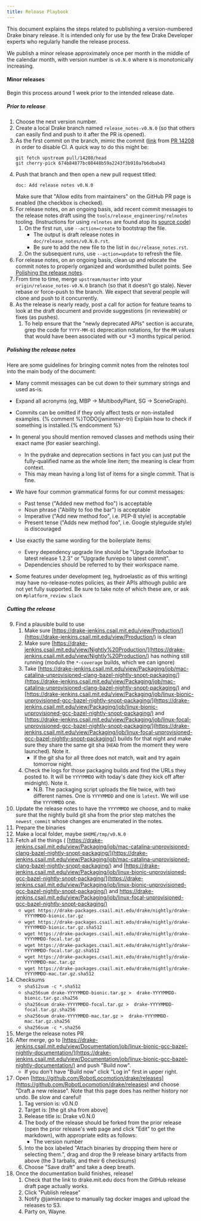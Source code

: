 ```yaml
---
title: Release Playbook
---
```


This document explains the steps related to publishing a version-numbered Drake
binary release.  It is intended only for use by the few Drake Developer experts
who regularly handle the release process.

We publish a minor release approximately once per month in the middle of the
calendar month, with version number is ``v0.N.0`` where ``N`` is monotonically
increasing.

#### Minor releases

Begin this process around 1 week prior to the intended release date.

##### Prior to release

1. Choose the next version number.
2. Create a local Drake branch named ``release_notes-v0.N.0`` (so that others
   can easily find and push to it after the PR is opened).
3. As the first commit on the branch, mimic the commit
   ([link](https://github.com/RobotLocomotion/drake/pull/14208/commits/674b84877bc08448b59a2243f3b910a7b6dbab43>)
   from [PR 14208](https://github.com/RobotLocomotion/drake/pull/14208)
   in order to disable CI.  A quick way to do this might be:
   ```
   git fetch upstream pull/14208/head
   git cherry-pick 674b84877bc08448b59a2243f3b910a7b6dbab43
   ```
4. Push that branch and then open a new pull request titled:
   ```
   doc: Add release notes v0.N.0
   ```
   Make sure that "Allow edits from maintainers" on the GitHub PR page is
   enabled (the checkbox is checked).
5. For release notes, on an ongoing basis, add recent commit messages to the
   release notes draft using the ``tools/release_engineering/relnotes`` tooling.
   (Instructions for using ``relnotes`` are found atop its [source code](https://github.com/RobotLocomotion/drake/blob/master/tools/release_engineering/relnotes.py>))
    1. On the first run, use ``--action=create`` to bootstrap the file.
       * The output is draft release notes in ``doc/release_notes/v0.N.0.rst``.
       * Be sure to add the new file to the list in ``doc/release_notes.rst``.
    2. On the subsequent runs, use ``--action=update`` to refresh the file.
6. For release notes, on an ongoing basis, clean up and relocate the commit
   notes to properly organized and wordsmithed bullet points. See [Polishing
   the release notes](#polishing-the-release-notes).
7. From time to time, merge ``upstream/master`` into your
   ``origin/release_notes-v0.N.0`` branch (so that it doesn't go stale).
   Never rebase or force-push to the branch.  We expect that several people
   will clone and push to it concurrently.
8. As the release is nearly ready, post a call for action for feature teams to
   look at the draft document and provide suggestions (in reviewable) or fixes
   (as pushes).
    1. To help ensure that the "newly deprecated APIs" section is accurate, grep
       the code for ``YYYY-MM-01`` deprecation notations, for the ``MM`` values
       that would have been associated with our +3 months typical period.

##### Polishing the release notes

Here are some guidelines for bringing commit notes from the relnotes tool into
the main body of the document:

* Many commit messages can be cut down to their summary strings and used as-is.
* Expand all acronyms (eg, MBP -> MultibodyPlant, SG -> SceneGraph).
* Commits can be omitted if they only affect tests or non-installed examples. {% comment %}TODO(jwnimmer-tri) Explain how to check if something is installed.{% endcomment %}
* In general you should mention removed classes and methods using their exact
  name (for easier searching).
   * In the pydrake and deprecation sections in fact you can just put the
    fully-qualified name as the whole line item; the meaning is clear from
    context.
  * This may mean having a long list of items for a single commit.  That is
    fine.

* We have four common grammatical forms for our commit messages:
  * Past tense ("Added new method foo") is acceptable
  * Noun phrase ("Ability to foo the bar") is acceptable
  * Imperative ("Add new method foo", i.e. PEP-8 style) is acceptable
  * Present tense ("Adds new method foo", i.e. Google styleguide style) is
    discouraged

* Use exactly the same wording for the boilerplate items:
  * Every dependency upgrade line should be "Upgrade libfoobar to latest
    release 1.2.3" or "Upgrade funrepo to latest commit".
  * Dependencies should be referred to by their workspace name.

* Some features under development (eg, hydroelastic as of this writing) may
  have no-release-notes policies, as their APIs although public are not yet
  fully supported.  Be sure to take note of which these are, or ask on
  `#platform_review slack`

##### Cutting the release

9. Find a plausible build to use
   1. Make sure [https://drake-jenkins.csail.mit.edu/view/Production/](https://drake-jenkins.csail.mit.edu/view/Production/) is clean
   2. Make sure [https://drake-jenkins.csail.mit.edu/view/Nightly%20Production/](https://drake-jenkins.csail.mit.edu/view/Nightly%20Production/)
      has nothing still running (modulo the ``*-coverage`` builds, which we can
      ignore)
   3. Take
      [https://drake-jenkins.csail.mit.edu/view/Packaging/job/mac-catalina-unprovisioned-clang-bazel-nightly-snopt-packaging/](https://drake-jenkins.csail.mit.edu/view/Packaging/job/mac-catalina-unprovisioned-clang-bazel-nightly-snopt-packaging/)
      and
      [https://drake-jenkins.csail.mit.edu/view/Packaging/job/linux-bionic-unprovisioned-gcc-bazel-nightly-snopt-packaging/](https://drake-jenkins.csail.mit.edu/view/Packaging/job/linux-bionic-unprovisioned-gcc-bazel-nightly-snopt-packaging/)
      and
      [https://drake-jenkins.csail.mit.edu/view/Packaging/job/linux-focal-unprovisioned-gcc-bazel-nightly-snopt-packaging/](https://drake-jenkins.csail.mit.edu/view/Packaging/job/linux-focal-unprovisioned-gcc-bazel-nightly-snopt-packaging/)
      builds for that night and make sure they share the same git sha (``HEAD``
      from the moment they were launched).  Note it.
         * If the git sha for all three does not match, wait and try again
           tomorrow night.
   4. Check the logs for those packaging builds and find the URLs they posted
      to.  It will be ``YYYYMMDD`` with today's date (they kick off after
      midnight).  Note it.
        * N.B. The packaging script uploads the file twice, with two different
          names.  One is ``YYYYMMDD`` and one is ``latest``.  We will use the
          ``YYYYMMDD`` one.
10. Update the release notes to have the ``YYYYMMDD`` we choose, and to make
    sure that the nightly build git sha from the prior step matches the
    ``newest_commit`` whose changes are enumerated in the notes.
11. Prepare the binaries
   1. Make a local folder, maybe ``$HOME/tmp/v0.N.0``
   2. Fetch all the things (
      [https://drake-jenkins.csail.mit.edu/view/Packaging/job/mac-catalina-unprovisioned-clang-bazel-nightly-snopt-packaging/](https://drake-jenkins.csail.mit.edu/view/Packaging/job/mac-catalina-unprovisioned-clang-bazel-nightly-snopt-packaging/)
      and
      [https://drake-jenkins.csail.mit.edu/view/Packaging/job/linux-bionic-unprovisioned-gcc-bazel-nightly-snopt-packaging/](https://drake-jenkins.csail.mit.edu/view/Packaging/job/linux-bionic-unprovisioned-gcc-bazel-nightly-snopt-packaging/)
      and
      [https://drake-jenkins.csail.mit.edu/view/Packaging/job/linux-focal-unprovisioned-gcc-bazel-nightly-snopt-packaging/)](https://drake-jenkins.csail.mit.edu/view/Packaging/job/linux-focal-unprovisioned-gcc-bazel-nightly-snopt-packaging/)
       * ``wget https://drake-packages.csail.mit.edu/drake/nightly/drake-YYYYMMDD-bionic.tar.gz``
       * ``wget https://drake-packages.csail.mit.edu/drake/nightly/drake-YYYYMMDD-bionic.tar.gz.sha512``
       * ``wget https://drake-packages.csail.mit.edu/drake/nightly/drake-YYYYMMDD-focal.tar.gz``
       * ``wget https://drake-packages.csail.mit.edu/drake/nightly/drake-YYYYMMDD-focal.tar.gz.sha512``
       * ``wget https://drake-packages.csail.mit.edu/drake/nightly/drake-YYYYMMDD-mac.tar.gz``
       * ``wget https://drake-packages.csail.mit.edu/drake/nightly/drake-YYYYMMDD-mac.tar.gz.sha512``
   3. Checksums
       * ``sha512sum -c *.sha512``
       * ``sha256sum drake-YYYYMMDD-bionic.tar.gz >  drake-YYYYMMDD-bionic.tar.gz.sha256``
       * ``sha256sum drake-YYYYMMDD-focal.tar.gz >  drake-YYYYMMDD-focal.tar.gz.sha256``
       * ``sha256sum drake-YYYYMMDD-mac.tar.gz >  drake-YYYYMMDD-mac.tar.gz.sha256``
       * ``sha256sum -c *.sha256``
12. Merge the release notes PR
   1. After merge, go to [https://drake-jenkins.csail.mit.edu/view/Documentation/job/linux-bionic-gcc-bazel-nightly-documentation/](https://drake-jenkins.csail.mit.edu/view/Documentation/job/linux-bionic-gcc-bazel-nightly-documentation/) and push "Build now".
      * If you don't have "Build now" click "Log in" first in upper right.
13. Open [https://github.com/RobotLocomotion/drake/releases](https://github.com/RobotLocomotion/drake/releases) and choose "Draft a
    new release".  Note that this page does has neither history nor undo.  Be
    slow and careful!
    1. Tag version is: v0.N.0
    2. Target is: [the git sha from above]
    3. Release title is: Drake v0.N.0
    4. The body of the release should be forked from the prior release (open the
       prior release's web page and click "Edit" to get the markdown), with
       appropriate edits as follows:
       * The version number
    5. Into the box labeled "Attach binaries by dropping them here or selecting
       them.", drag and drop the 9 release binary artifacts from above (the 3
       tarballs, and their 6 checksums)
    6. Choose "Save draft" and take a deep breath.
14. Once the documentation build finishes, release!
    1. Check that the link to drake.mit.edu docs from the GitHub release draft
       page actually works.
    2. Click "Publish release"
    3. Notify @jamiesnape to manually tag docker images and upload the releases
       to S3.
    4. Party on, Wayne.
